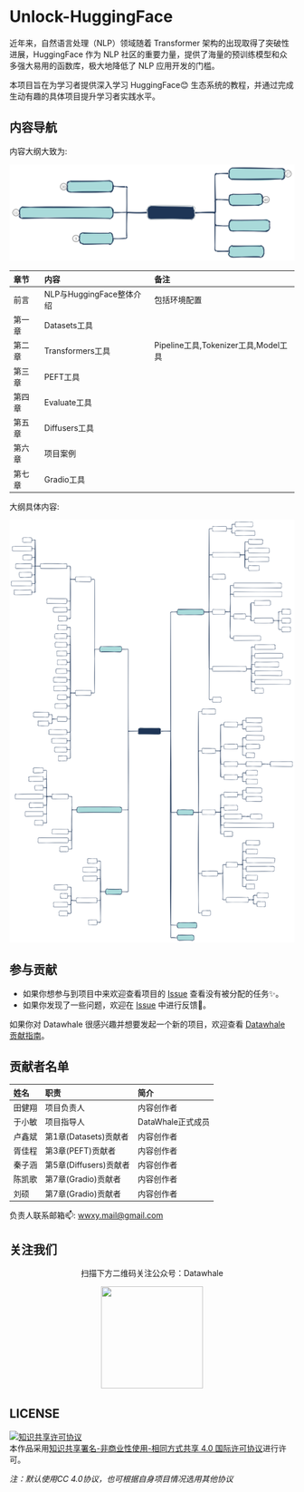 # Unlock-HuggingFace

近年来，自然语言处理（NLP）领域随着 Transformer 架构的出现取得了突破性进展，HuggingFace 作为 NLP 社区的重要力量，提供了海量的预训练模型和众多强大易用的函数库，极大地降低了 NLP 应用开发的门槛。

本项目旨在为学习者提供深入学习 HuggingFace😊 生态系统的教程，并通过完成生动有趣的具体项目提升学习者实践水平。

## 内容导航

内容大纲大致为:

![banner](./rep_index/banner.svg)

| 章节   | 内容                     | 备注                                 |
| :----- | :----------------------- | :----------------------------------- |
| 前言   | NLP与HuggingFace整体介绍 | 包括环境配置                         |
| 第一章 | Datasets工具             |                                      |
| 第二章 | Transformers工具         | Pipeline工具,Tokenizer工具,Model工具 |
| 第三章 | PEFT工具                 |                                      |
| 第四章 | Evaluate工具             |                                      |
| 第五章 | Diffusers工具            |                                      |
| 第六章 | 项目案例                 |                                      |
| 第七章 | Gradio工具               |                                      |

大纲具体内容:

![map](./rep_index/unlock-hf-plan.svg)

## 参与贡献

- 如果你想参与到项目中来欢迎查看项目的 [Issue](https://github.com/datawhalechina/unlock-hf/issues) 查看没有被分配的任务✨。
- 如果你发现了一些问题，欢迎在 [Issue](https://github.com/datawhalechina/unlock-hf/issues) 中进行反馈🐛。

如果你对 Datawhale 很感兴趣并想要发起一个新的项目，欢迎查看 [Datawhale 贡献指南](https://github.com/datawhalechina/DOPMC#%E4%B8%BA-datawhale-%E5%81%9A%E5%87%BA%E8%B4%A1%E7%8C%AE)。

## 贡献者名单

| 姓名   | 职责                   | 简介               |
| :----- | :--------------------- | :----------------- |
| 田健翔 | 项目负责人             | 内容创作者 |
| 于小敏 | 项目指导人             | DataWhale正式成员  |
| 卢鑫斌 | 第1章(Datasets)贡献者  | 内容创作者         |
| 胥佳程 | 第3章(PEFT)贡献者      | 内容创作者         |
| 秦子涵 | 第5章(Diffusers)贡献者 | 内容创作者         |
| 陈凯歌 | 第7章(Gradio)贡献者    | 内容创作者         |
| 刘硕   | 第7章(Gradio)贡献者    | 内容创作者         |

负责人联系邮箱📫:
<wwxy.mail@gmail.com>

## 关注我们

<div align=center>
<p>扫描下方二维码关注公众号：Datawhale</p>
<img src="https://raw.githubusercontent.com/datawhalechina/pumpkin-book/master/res/qrcode.jpeg" width = "180" height = "180">
</div>

## LICENSE

<a rel="license" href="http://creativecommons.org/licenses/by-nc-sa/4.0/"><img alt="知识共享许可协议" style="border-width:0" src="https://img.shields.io/badge/license-CC%20BY--NC--SA%204.0-lightgrey" /></a><br />本作品采用<a rel="license" href="http://creativecommons.org/licenses/by-nc-sa/4.0/">知识共享署名-非商业性使用-相同方式共享 4.0 国际许可协议</a>进行许可。

*注：默认使用CC 4.0协议，也可根据自身项目情况选用其他协议*
